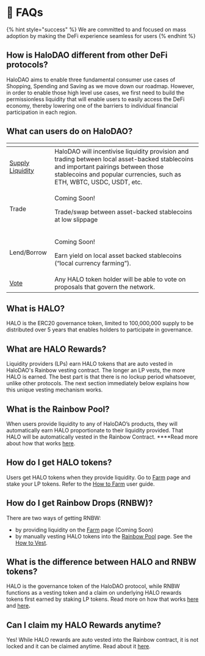 # 🤔 FAQs

{% hint style="success" %}
We are committed to and focused on mass adoption by making the DeFi experience seamless for users
{% endhint %}

## How is HaloDAO different from other DeFi protocols?

HaloDAO aims to enable three fundamental consumer use cases of Shopping, Spending and Saving as we move down our roadmap. However, in order to enable those high level use cases, we first need to build the permissionless liquidity that will enable users to easily access the DeFi economy, thereby lowering one of the barriers to individual financial participation in each region. 

## What can users do on HaloDAO?

<table>
  <thead>
    <tr>
      <th style="text-align:left"></th>
      <th style="text-align:left"></th>
    </tr>
  </thead>
  <tbody>
    <tr>
      <td style="text-align:left"><a href="get-started/how-to-earn/how-to-supply-liquidity.md">Supply Liquidity</a>
      </td>
      <td style="text-align:left">HaloDAO will incentivise liquidity provision and trading between local
        asset-backed stablecoins and important pairings between those stablecoins
        and popular currencies, such as ETH, WBTC, USDC, USDT, etc.</td>
    </tr>
    <tr>
      <td style="text-align:left">Trade</td>
      <td style="text-align:left">
        <p>Coming Soon!</p>
        <p>Trade/swap between asset-backed stablecoins at low slippage</p>
      </td>
    </tr>
    <tr>
      <td style="text-align:left">Lend/Borrow</td>
      <td style="text-align:left">
        <p>Coming Soon!</p>
        <p>Earn yield on local asset backed stablecoins (&#x201C;local currency farming&#x201D;).</p>
      </td>
    </tr>
    <tr>
      <td style="text-align:left"><a href="get-started/how-to-vote.md">Vote</a>
      </td>
      <td style="text-align:left">Any HALO token holder will be able to vote on proposals that govern the
        network.</td>
    </tr>
  </tbody>
</table>

## What is HALO?

HALO is the ERC20 governance token, limited to 100,000,000 supply to be distributed over 5 years that enables holders to participate in governance.

## What are HALO Rewards?

Liquidity providers \(LPs\) earn HALO tokens that are auto vested in HaloDAO's Rainbow vesting contract. The longer an LP vests, the more HALO is earned. The best part is that there is no lockup period whatsoever, unlike other protocols. The next section immediately below explains how this unique vesting mechanism works.

## What is the Rainbow Pool?

When users provide liquidity to any of HaloDAO’s products, they will automatically earn HALO proportionate to their liquidity provided. That HALO will be automatically vested in the Rainbow Contract. ****Read more about how that works [here](products/rainbow-pool/how-vesting-works.md).

## **How do I get HALO tokens**?

Users get HALO tokens when they provide liquidity. Go to [Farm](https://app.halodao.com/#/farm) page and stake your LP tokens. Refer to the [How to Farm](get-started/how-to-earn/how-to-farm.md) user guide.

## **How do I get Rainbow Drops \(RNBW\)**?

There are two ways of getting RNBW:

* by providing liquidity on the [Farm](https://app.halodao.com/#/farm) page \(Coming Soon\) 
* by manually vesting HALO tokens into the [Rainbow Pool](https://app.halodao.com/#/vesting) page. See the [How to Vest](get-started/how-to-earn/how-to-vest-dessert-pool/).

## **What is the difference between HALO and RNBW tokens?**

HALO is the governance token of the HaloDAO protocol, while RNBW functions as a vesting token and a claim on underlying HALO rewards tokens first earned by staking LP tokens. Read more on how that works [here](get-started/how-to-earn/how-to-farm.md) and [here](products/rainbow-pool/how-vesting-works.md)**.**

## Can I claim my HALO Rewards anytime?

Yes! While HALO rewards are auto vested into the Rainbow contract, it is not locked and it can be claimed anytime. Read about it [here](get-started/how-to-earn/how-to-vest-dessert-pool/how-to-claim-harvest.md).






